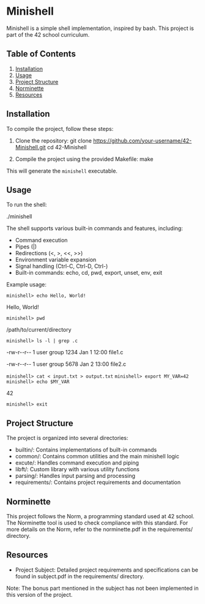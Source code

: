 # Minishell

Minishell is a simple shell implementation, inspired by bash. This project is part of the 42 school curriculum.

## Table of Contents
1. [Installation](#installation)
2. [Usage](#usage)
3. [Project Structure](#project-structure)
4. [Norminette](#norminette)
5. [Resources](#resources)

## Installation

To compile the project, follow these steps:

1. Clone the repository:
   git clone https://github.com/your-username/42-Minishell.git
   cd 42-Minishell

2. Compile the project using the provided Makefile:
   make

This will generate the `minishell` executable.

## Usage

To run the shell:

./minishell

The shell supports various built-in commands and features, including:

- Command execution
- Pipes (|)
- Redirections (<, >, <<, >>)
- Environment variable expansion
- Signal handling (Ctrl-C, Ctrl-D, Ctrl-\)
- Built-in commands: echo, cd, pwd, export, unset, env, exit

Example usage:

`minishell> echo Hello, World!`

Hello, World!

`minishell> pwd`

/path/to/current/directory

`minishell> ls -l | grep .c`

-rw-r--r--  1 user  group  1234 Jan 1 12:00 file1.c

-rw-r--r--  1 user  group  5678 Jan 2 13:00 file2.c

`minishell> cat < input.txt > output.txt`
`minishell> export MY_VAR=42`
`minishell> echo $MY_VAR`

42

`minishell> exit`

## Project Structure

The project is organized into several directories:

- builtin/: Contains implementations of built-in commands
- common/: Contains common utilities and the main minishell logic
- excute/: Handles command execution and piping
- libft/: Custom library with various utility functions
- parsing/: Handles input parsing and processing
- requirements/: Contains project requirements and documentation

## Norminette

This project follows the Norm, a programming standard used at 42 school. The Norminette tool is used to check compliance with this standard. For more details on the Norm, refer to the norminette.pdf in the requirements/ directory.

## Resources

- Project Subject: Detailed project requirements and specifications can be found in subject.pdf in the requirements/ directory.

Note: The bonus part mentioned in the subject has not been implemented in this version of the project.